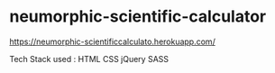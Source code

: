 # neumorphic-scientific-calculator
https://neumorphic-scientificcalculato.herokuapp.com/

Tech Stack used : HTML
                  CSS
                  jQuery
                  SASS
